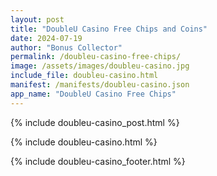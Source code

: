 ```yaml
---
layout: post
title: "DoubleU Casino Free Chips and Coins"
date: 2024-07-19
author: "Bonus Collector"
permalink: /doubleu-casino-free-chips/
image: /assets/images/doubleu-casino.jpg
include_file: doubleu-casino.html
manifest: /manifests/doubleu-casino.json
app_name: "DoubleU Casino Free Chips"
---
```


{% include doubleu-casino_post.html %}

{% include doubleu-casino.html %}

{% include doubleu-casino_footer.html %}